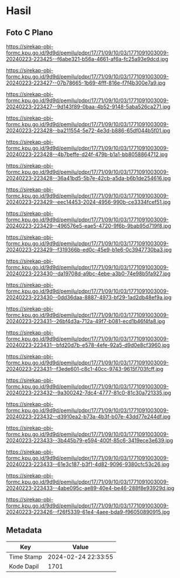 # Hasil

## Foto C Plano

https://sirekap-obj-formc.kpu.go.id/9d9d/pemilu/pdpr/17/71/09/10/03/1771091003009-20240223-223425--f6abe321-b56a-4661-af6a-fc25a93e9dcd.jpg

https://sirekap-obj-formc.kpu.go.id/9d9d/pemilu/pdpr/17/71/09/10/03/1771091003009-20240223-223427--07b78665-1b69-4fff-816e-f7f4b300e7a9.jpg

https://sirekap-obj-formc.kpu.go.id/9d9d/pemilu/pdpr/17/71/09/10/03/1771091003009-20240223-223427--9d143f89-0baa-4b52-9148-5aba526ca271.jpg

https://sirekap-obj-formc.kpu.go.id/9d9d/pemilu/pdpr/17/71/09/10/03/1771091003009-20240223-223428--ba211554-5e72-4e3d-b886-65df044b5f01.jpg

https://sirekap-obj-formc.kpu.go.id/9d9d/pemilu/pdpr/17/71/09/10/03/1771091003009-20240223-223428--4b7beffe-d24f-479b-b1a1-bb8058864712.jpg

https://sirekap-obj-formc.kpu.go.id/9d9d/pemilu/pdpr/17/71/09/10/03/1771091003009-20240223-223428--36a41bd5-5b7e-42cb-a5da-b6b1de254616.jpg

https://sirekap-obj-formc.kpu.go.id/9d9d/pemilu/pdpr/17/71/09/10/03/1771091003009-20240223-223429--eec14453-2024-4956-990b-ce3334fcef51.jpg

https://sirekap-obj-formc.kpu.go.id/9d9d/pemilu/pdpr/17/71/09/10/03/1771091003009-20240223-223429--496576e5-eae5-4720-9f6b-9bab95d719f8.jpg

https://sirekap-obj-formc.kpu.go.id/9d9d/pemilu/pdpr/17/71/09/10/03/1771091003009-20240223-223429--f319366b-ed0c-45e9-b1e6-0c3947730ba3.jpg

https://sirekap-obj-formc.kpu.go.id/9d9d/pemilu/pdpr/17/71/09/10/03/1771091003009-20240223-223430--da19708d-a9bc-4ebe-a3b0-74e98b5fa927.jpg

https://sirekap-obj-formc.kpu.go.id/9d9d/pemilu/pdpr/17/71/09/10/03/1771091003009-20240223-223430--0dd36daa-8887-4973-bf29-1ad2db48ef9a.jpg

https://sirekap-obj-formc.kpu.go.id/9d9d/pemilu/pdpr/17/71/09/10/03/1771091003009-20240223-223431--26bf4d3a-712a-49f7-b081-ecd1b46f4fa8.jpg

https://sirekap-obj-formc.kpu.go.id/9d9d/pemilu/pdpr/17/71/09/10/03/1771091003009-20240223-223431--bfd20d7b-e578-4efe-92a5-d9d0e8cf3960.jpg

https://sirekap-obj-formc.kpu.go.id/9d9d/pemilu/pdpr/17/71/09/10/03/1771091003009-20240223-223431--f3ede601-c8c1-40cc-9743-9615f703fcff.jpg

https://sirekap-obj-formc.kpu.go.id/9d9d/pemilu/pdpr/17/71/09/10/03/1771091003009-20240223-223432--9a300242-7dc4-4777-81c0-81c30a721335.jpg

https://sirekap-obj-formc.kpu.go.id/9d9d/pemilu/pdpr/17/71/09/10/03/1771091003009-20240223-223432--d3910ea2-b73a-4b3f-b07e-43dd77e244df.jpg

https://sirekap-obj-formc.kpu.go.id/9d9d/pemilu/pdpr/17/71/09/10/03/1771091003009-20240223-223433--3b445b79-e594-400f-85c6-3419ece3e639.jpg

https://sirekap-obj-formc.kpu.go.id/9d9d/pemilu/pdpr/17/71/09/10/03/1771091003009-20240223-223433--61e3c187-b3f1-4d82-9096-9380cfc53c26.jpg

https://sirekap-obj-formc.kpu.go.id/9d9d/pemilu/pdpr/17/71/09/10/03/1771091003009-20240223-223433--4abe095c-ae89-40e4-be46-288f8e93929d.jpg

https://sirekap-obj-formc.kpu.go.id/9d9d/pemilu/pdpr/17/71/09/10/03/1771091003009-20240223-223426--f26f5339-61e4-4aee-bda9-f96050890915.jpg


## Metadata

| Key        | Value               |
| ---------- | ------------------- |
| Time Stamp | 2024-02-24 22:33:55 |
| Kode Dapil | 1701                |



